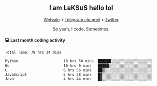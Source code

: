 <h2 align="center">I am LeKSuS hello lol</h2>
<div align="center">
  <a href="https://leksus.net">Website</a> •
  <a href="https://t.me/leksus_was_here">Telegram channel</a> •
  <a href="https://twitter.com/___LeKSuS___">Twitter</a>
</div>
<p align="center">So yeah, I code. Sometimes.</p>

#### :computer: Last month coding activity
<!--START_SECTION:waka-->

```txt
Total Time: 78 hrs 34 mins

Python                     18 hrs 50 mins  ██████░░░░░░░░░░░░░░░░░░░   23.84 %
Go                         16 hrs 6 mins   █████░░░░░░░░░░░░░░░░░░░░   20.37 %
C                          6 hrs 56 mins   ██▒░░░░░░░░░░░░░░░░░░░░░░   08.79 %
JavaScript                 5 hrs 38 mins   █▓░░░░░░░░░░░░░░░░░░░░░░░   07.13 %
Java                       4 hrs 44 mins   █▓░░░░░░░░░░░░░░░░░░░░░░░   06.01 %
```

<!--END_SECTION:waka-->

<!-- flag{4_l0t_0f_1nter35t1ng_th1ng5_4r3_1n_publ1c_d0m41n} -->
